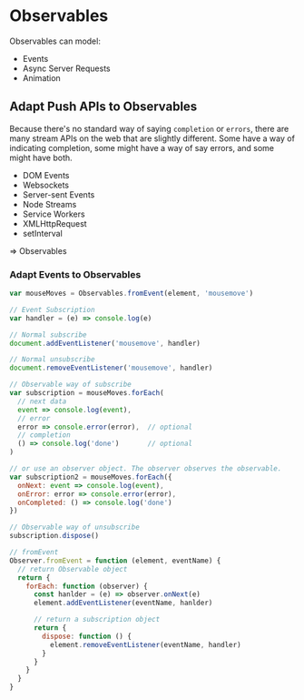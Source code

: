 # Observables

Observables can model:

- Events
- Async Server Requests
- Animation

## Adapt Push APIs to Observables

Because there's no standard way of saying `completion` or `errors`, there are many stream APIs on the web that are slightly different. Some have a way of indicating completion, some might have a way of say errors, and some might have both.

- DOM Events
- Websockets
- Server-sent Events
- Node Streams
- Service Workers
- XMLHttpRequest
- setInterval

=> Observables

### Adapt Events to Observables

```javascript
var mouseMoves = Observables.fromEvent(element, 'mousemove')

// Event Subscription
var handler = (e) => console.log(e)

// Normal subscribe
document.addEventListener('mousemove', handler)

// Normal unsubscribe
document.removeEventListener('mousemove', handler)

// Observable way of subscribe
var subscription = mouseMoves.forEach(
  // next data
  event => console.log(event),
  // error
  error => console.error(error),  // optional
  // completion
  () => console.log('done')       // optional
)

// or use an observer object. The observer observes the observable.
var subscription2 = mouseMoves.forEach({
  onNext: event => console.log(event),
  onError: error => console.error(error),
  onCompleted: () => console.log('done')
})

// Observable way of unsubscribe
subscription.dispose()
```

```javascript
// fromEvent
Observer.fromEvent = function (element, eventName) {
  // return Observable object
  return {
    forEach: function (observer) {
      const hanlder = (e) => observer.onNext(e)
      element.addEventListener(eventName, hanlder)

      // return a subscription object
      return {
        dispose: function () {
          element.removeEventListener(eventName, handler)
        }
      }
    }
  }
}
```

